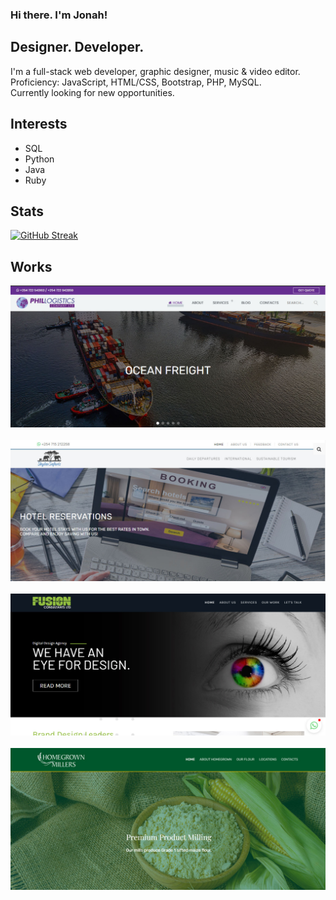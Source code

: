 ### Hi there. I'm Jonah!
## Designer. Developer.

I'm a full-stack web developer, graphic designer, music & video editor.<br> 
Proficiency: JavaScript, HTML/CSS, Bootstrap, PHP, MySQL.<br> 
Currently looking for new opportunities.

## Interests
- SQL
- Python
- Java
- Ruby

## Stats
[![GitHub Streak](https://github-readme-streak-stats.herokuapp.com?user=DJ-MrJay&theme=Javascript&hide_border=true&date_format=j%20M%5B%20Y%5D&fire=DD2727&sideNums=DD2727)](https://git.io/streak-stats)

## Works
[![Phil Logistics](https://github.com/DJ-MrJay/DJ-MrJay/blob/main/Images/screenshot-phil.jpg)](https://phil-logistics.co.ke)<br><br>
[![Skylax Safaris](https://github.com/DJ-MrJay/DJ-MrJay/blob/main/Images/screenshot-skylax.jpg)](https://www.skylaxsafaris.com)<br><br>
[![Fusion 4 Consultants](https://github.com/DJ-MrJay/DJ-MrJay/blob/main/Images/screenshot-fusion.jpg)](http://fusion4consultants.com)<br><br>
[![Homegrown Millers](https://github.com/DJ-MrJay/DJ-MrJay/blob/main/Images/screenshot-homegrown.jpg)](https://homegrownmillers.co.ke/)
